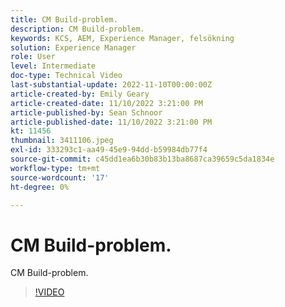 ```yaml
---
title: CM Build-problem.
description: CM Build-problem.
keywords: KCS, AEM, Experience Manager, felsökning
solution: Experience Manager
role: User
level: Intermediate
doc-type: Technical Video
last-substantial-update: 2022-11-10T00:00:00Z
article-created-by: Emily Geary
article-created-date: 11/10/2022 3:21:00 PM
article-published-by: Sean Schnoor
article-published-date: 11/10/2022 3:21:00 PM
kt: 11456
thumbnail: 3411106.jpeg
exl-id: 333293c1-aa49-45e9-94dd-b59984db77f4
source-git-commit: c45dd1ea6b30b83b13ba8687ca39659c5da1834e
workflow-type: tm+mt
source-wordcount: '17'
ht-degree: 0%

---
```


# CM Build-problem.

CM Build-problem.

>[!VIDEO](https://video.tv.adobe.com/v/3411106/?quality=12&learn=on)
